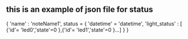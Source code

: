 ## this is an example of json file for status

{
    'name' : 'noteName1',
    status = {
            'datetime' = 'datetime',
            'light_status' : [ {'id'= 'led0','state'=0 },{'id'= 'led1','state'=0 }...]
        }
}

